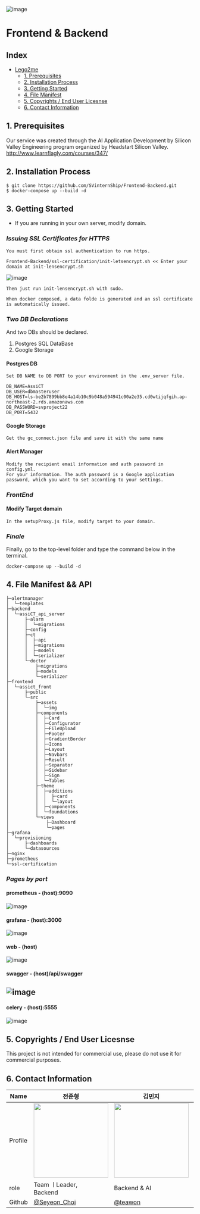 ![image](https://user-images.githubusercontent.com/53938323/180675735-6d46cd47-6844-4174-a281-dcec6f71dba5.png)



# Frontend & Backend

## Index
- [Lego2me](#lego2me)
  - [1. Prerequisites](#1-prerequisites)
  - [2. Installation Process](#2-installation-process)
  - [3. Getting Started](#3-getting-started)
  - [4. File Manifest](#4-file-manifest)
  - [5. Copyrights / End User Licesnse](#5-copyrights--end-user-licesnse)
  - [6. Contact Information](#6-contact-information)

## 1. Prerequisites

Our service was created through the AI Application Development by Silicon Valley Engineering program organized by Headstart Silicon Valley.
http://www.learnflagly.com/courses/347/

## 2. Installation Process

```
$ git clone https://github.com/SVinternShip/Frontend-Backend.git
$ docker-compose up --build -d
```

## 3. Getting Started
- If you are running in your own server, modify domain.

### *Issuing SSL Certificates for HTTPS*

    You must first obtain ssl authentication to run https.
    
    Frontend-Backend/ssl-certification/init-letsencrypt.sh << Enter your domain at init-lensencrypt.sh
    
![image](https://user-images.githubusercontent.com/53938323/180370292-8915ef02-16bf-490a-b995-07582c8a186d.png)

    Then just run init-lensencrypt.sh with sudo. 
    
    When docker composed, a data folde is generated and an ssl certificate is automatically issued.
  
  
### *Two DB Declarations* 

  And two DBs should be declared.
  1. Postgres SQL DataBase
  2. Google Storage
  
#### Postgres DB 

    Set DB NAME to DB PORT to your environment in the .env_server file.
    
    DB_NAME=AssiCT
    DB_USER=dbmasteruser
    DB_HOST=ls-be2b7899bb8e4a14b10c9b048a594941c00a2e35.cd0wtijqfgih.ap-northeast-2.rds.amazonaws.com
    DB_PASSWORD=svproject22
    DB_PORT=5432
    
#### Google Storage

    Get the gc_connect.json file and save it with the same name
    
    
#### Alert Manager

    Modify the recipient email information and auth password in config.yml.
    For your information. The auth password is a Google application password, which you want to set according to your settings.
    
    
   

### *FrontEnd*

#### Modify Target domain

    In the setupProxy.js file, modify target to your domain.
    
    
### *Finale*

Finally, go to the top-level folder and type the command below in the terminal.
    
    docker-compose up --build -d


## 4. File Manifest && API
```
├─alertmanager
│  └─templates
├─backend
│  └─assiCT_api_server
│      ├─alarm
│      │  └─migrations
│      ├─config
│      ├─ct
│      │  ├─api
│      │  ├─migrations
│      │  ├─models
│      │  └─serializer
│      └─doctor
│          ├─migrations
│          ├─models
│          └─serializer
├─frontend
│  └─assict_front
│      ├─public
│      └─src
│          ├─assets
│          │  └─img
│          ├─components
│          │  ├─Card
│          │  ├─Configurator
│          │  ├─FileUpload
│          │  ├─Footer
│          │  ├─GradientBorder
│          │  ├─Icons
│          │  ├─Layout
│          │  ├─Navbars
│          │  ├─Result
│          │  ├─Separator
│          │  ├─Sidebar
│          │  ├─Sign
│          │  └─Tables
│          ├─theme
│          │  ├─additions
│          │  │  ├─card
│          │  │  └─layout
│          │  ├─components
│          │  └─foundations
│          └─views
│              ├─Dashboard
│              └─pages
├─grafana
│  └─provisioning
│      ├─dashboards
│      └─datasources
├─nginx
├─prometheus
└─ssl-certification
```    
    
### *Pages by port*

#### prometheus  - (host):9090
![image](https://user-images.githubusercontent.com/53938323/181163124-12b7092c-5b3c-4793-addd-18baad36bd08.png)
#### grafana - (host):3000
![image](https://user-images.githubusercontent.com/53938323/181163151-de6c168f-a266-4792-b28b-618a9d5afb6b.png)
#### web - (host)
![image](https://user-images.githubusercontent.com/53938323/181163082-98fbd1e5-5176-4e93-a55e-b7551aced112.png)
#### swagger - (host)/api/swagger
![image](https://user-images.githubusercontent.com/53938323/181163058-0baff6e9-f2d9-41b2-b610-68975d097917.png)
--------------------------------------------------
#### celery - (host):5555
![image](https://user-images.githubusercontent.com/53938323/181163021-a398b9c9-e742-4b8d-9e33-30521a89fd48.png)

## 5. Copyrights / End User Licesnse

This project is not intended for commercial use, please do not use it for commercial purposes.

## 6. Contact Information
| Name    | 전준형                                        |김민지                               | 김성윤                                        | 김정원                                    | 전경희                               |
| ------- | --------------------------------------------- | ------------------------------------ | --------------------------------------------- | --------------------------------------- | --------------------------------------------- |
| Profile | <img width="200px" src="https://github.com/Gitko97" />|<img width="200px" src="https://user-images.githubusercontent.com/54930877/151215390-7c3efaa5-305e-41c5-aafe-42ca58aa4969.png" />| <img width="200px" src="https://user-images.githubusercontent.com/54930877/151215550-6eb72027-28aa-4aac-a82c-861c5f3ea683.png" />| <img width="200px" src="https://user-images.githubusercontent.com/54930877/151215125-698e1cea-1254-4f03-8bb1-d5011dbedfa0.png" />| <img width="200px" src="https://user-images.githubusercontent.com/54930877/151215125-698e1cea-1254-4f03-8bb1-d5011dbedfa0.png" />|
| role    | Team ㅣLeader, <br>Backend                 | Backend & AI                         | Backend & AI                                 | Frontend | Frontend |
| Github  | [@Seyeon_Choi](https://github.com/barabobBOB) | [@teawon](https://github.com/teawon) | [@jongseok Kwon](https://github.com/himJJong) | [@Heo Min](https://github.com/hhhminme) |  [@Heo Min](https://github.com/hhhminme) |
